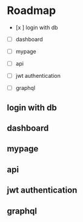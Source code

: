 # Roadmap

- [x ] login with db
- [ ] dashboard
- [ ] mypage
- [ ] api
- [ ] jwt authentication
- [ ] graphql


## login with db
## dashboard
## mypage
## api
## jwt authentication
## graphql